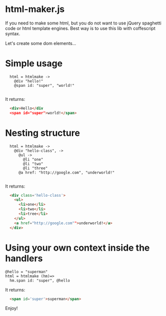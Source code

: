# html-maker.js
If you need to make some html, but you do not want to use jQuery spaghetti code or html template engines. 
Best way is to use this lib with coffescript syntax. 

Let's create some dom elements...

# Simple usage

```coffescript
  html = htmlmake ->
    @div "hello!"
    @span id: "super", "world!"
    
```
It returns:
```html
  <div>Hello</div
  <span id="super">world!</span>
```

# Nesting structure

```coffescript
  html = htmlmake ->
    @div "hello-class", ->
      @ul ->
        @li "one"
        @li "two"
        @li "three"
      @a href: "http://google.com", "underworld!"
    
```
It returns:
```html
  <div class='hello-class'>
    <ul>
      <li>one</li>
      <li>two</li>
      <li>tree</li>
    </ul>
    <a href="http://google.com"">underworld!</a>
  </div>
```

# Using your own context inside the handlers

```coffescript
@hello = "superman"
html = htmlmake (hm)=>
  hm.span id: "super", @hello
```

It returns:

```html
  <span id='super'>superman</span>
```

Enjoy!
